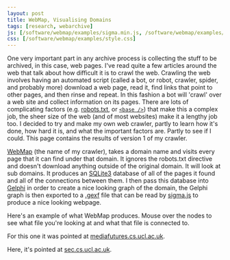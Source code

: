 ```yaml
---
layout: post
title: WebMap, Visualising Domains
tags: [research, webarchive]
js: [/software/webmap/examples/sigma.min.js, /software/webmap/examples/sigma.parseGexf.js, /software/webmap/examples/script.js]
css: [/software/webmap/examples/style.css]
---
```

One very important part in any archive process is collecting the stuff to be archived, in this case, web pages. I've read quite a few articles around the web that talk about how difficult it is to crawl the web. Crawling the web involves having an automated script (called a bot, or robot, crawler, spider, and probably more) download a web page, read it, find links that point to other pages, and then rinse and repeat. In this fashion a bot will 'crawl' over a web site and collect information on its pages. There are lots of complicating factors (e.g. [robots.txt](http://en.wikipedia.org/wiki/Robots_exclusion_standard), or [`<base />`](http://www.w3schools.com/tags/tag_base.asp)) that make this a complex job, the sheer size of the web (and of most websites) make it a lengthy job too. I decided to try and make my own web crawler, partly to learn how it's done, how hard it is, and what the important factors are. Partly to see if I could. This page contains the results of version 1 of my crawler.

[WebMap](/software/webmap/) (the name of my crawler), takes a domain name and visits every page that it can find under that domain. It ignores the robots.txt directive and doesn't download anything outside of the original domain. It will look at sub domains. It produces an [SQLite3](http://www.sqlite.org/) database of all of the pages it found and all of the connections between them. I then pass this database into [Gelphi](https://gephi.org/) in order to create a nice looking graph of the domain, the Gelphi graph is then exported to a [.gexf](http://gexf.net/format/) file that can be read by [sigma.js](http://sigmajs.org/) to produce a nice looking webpage.

Here's an example of what WebMap produces. Mouse over the nodes to see what file you're looking at and what that file is connected to.

For this one it was pointed at [mediafutures.cs.ucl.ac.uk](http://mediafutures.cs.ucl.ac.uk).
<div class="sigma-parent">
    <div class="sigma-expand" id="mf">
    </div>
</div>

Here, it's pointed at [sec.cs.ucl.ac.uk](http://sec.cs.ucl.ac.uk).
<div class="sigma-parent">
    <div class="sigma-expand" id="sec">
    </div>
</div>